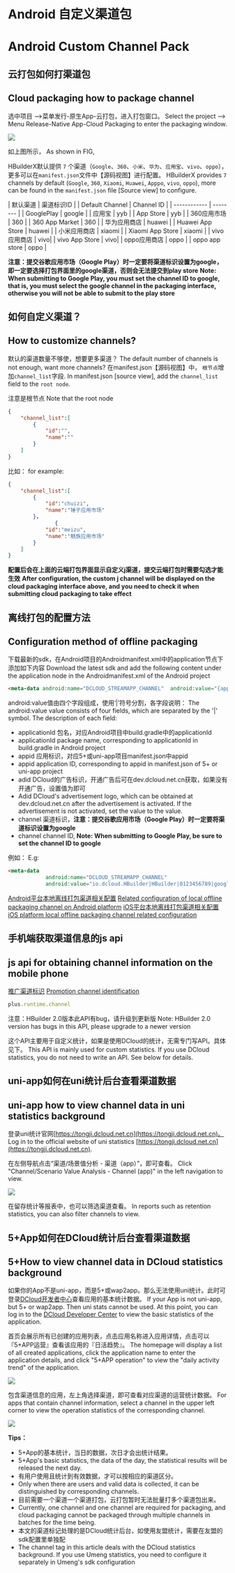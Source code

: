# Android 自定义渠道包
# Android Custom Channel Pack

## 云打包如何打渠道包
## Cloud packaging how to package channel

选中项目 -->菜单发行-原生App-云打包，进入打包窗口。
Select the project --> Menu Release-Native App-Cloud Packaging to enter the packaging window.

![](https://hx.dcloud.net.cn/static/snapshots/tutorial/android_channel_1.png)

如上图所示，
As shown in FIG,

HBuilderX默认提供 `7`  个渠道（`Google`、`360`、`小米`、`华为`、`应用宝`、`vivo`、`oppo`），更多可以在`manifest.json`文件中【源码视图】进行配置。
HBuilderX provides `7` channels by default (`Google`, `360`, `Xiaomi`, `Huawei`, `Apppo`, `vivo`, `oppo`), more can be found in the `manifest.json` file [Source view] to configure.

| 默认渠道     | 渠道标识ID |
| Default Channel | Channel ID |
| ------------ | -------- |
| GooglePlay   | google   |
| 应用宝       | yyb      |
| App Store | yyb |
| 360应用市场  | 360      |
| 360 App Market | 360 |
| 华为应用商店 | huawei   |
| Huawei App Store | huawei |
| 小米应用商店 | xiaomi   |
| Xiaomi App Store | xiaomi |
| vivo应用商店 | vivo|
| vivo App Store | vivo|
| oppo应用商店 |  oppo  |
| oppo app store | oppo |

**注意：提交谷歌应用市场（Google Play）时一定要将渠道标识设置为google，即一定要选择打包界面里的google渠道，否则会无法提交到play store**
**Note: When submitting to Google Play, you must set the channel ID to google, that is, you must select the google channel in the packaging interface, otherwise you will not be able to submit to the play store**

## 如何自定义渠道？
## How to customize channels?

默认的渠道数量不够使，想要更多渠道？
The default number of channels is not enough, want more channels?
在manifest.json【源码视图】中， `根节点`增加`channel_list`字段. 
In manifest.json [source view], add the `channel_list` field to the `root node`.

注意是根节点
Note that the root node

```json
{
	"channel_list":[
		{
			"id":"",
			"name":""
		}
	]
}
```

比如：
for example:

```json
{
	"channel_list":[
		{
			"id":"chuizi",
			"name":"锤子应用市场"
		}，
               {
			"id":"meizu",
			"name":"魅族应用市场"
		}
	]
}
```
**配置后会在上面的云端打包界面显示自定义j渠道，提交云端打包时需要勾选才能生效**
**After configuration, the custom j channel will be displayed on the cloud packaging interface above, and you need to check it when submitting cloud packaging to take effect**

## 离线打包的配置方法
## Configuration method of offline packaging

下载最新的sdk，在Android项目的Androidmanifest.xml中的application节点下添加如下内容
Download the latest sdk and add the following content under the application node in the Androidmanifest.xml of the Android project
```html
<meta-data android:name="DCLOUD_STREAMAPP_CHANNEL"  android:value="{applicationId}|{appid}|{adid}|{channel}"/>
```

android:value值由四个字段组成，使用‘|’符号分割，各字段说明：
The android:value value consists of four fields, which are separated by the '|' symbol. The description of each field:
- applicationId 包名，对应Android项目中build.gradle中的applicationId
- applicationId package name, corresponding to applicationId in build.gradle in Android project
- appid 应用标识，对应5+或uni-app项目manifest.json中appid
- appid application ID, corresponding to appid in manifest.json of 5+ or uni-app project
- adid DCloud的广告标识，开通广告后可在dev.dcloud.net.cn获取，如果没有开通广告，设置值为即可
- Adid DCloud's advertisement logo, which can be obtained at dev.dcloud.net.cn after the advertisement is activated. If the advertisement is not activated, set the value to the value.
- channel 渠道标识，**注意：提交谷歌应用市场（Google Play）时一定要将渠道标识设置为google**
- channel channel ID, **Note: When submitting to Google Play, be sure to set the channel ID to google**

例如：
E.g:
```html
<meta-data
            android:name="DCLOUD_STREAMAPP_CHANNEL"
            android:value="io.dcloud.HBuilder|HBuilder|0123456789|google" />
```

[Android平台本地离线打包渠道相关配置](https://ask.dcloud.net.cn/article/508#channel)
[Related configuration of local offline packaging channel on Android platform](https://ask.dcloud.net.cn/article/508#channel)
[iOS平台本地离线打包渠道相关配置](https://ask.dcloud.net.cn/article/41#channel)
[iOS platform local offline packaging channel related configuration](https://ask.dcloud.net.cn/article/41#channel)

## 手机端获取渠道信息的js api
## js api for obtaining channel information on the mobile phone

[推广渠道标识](http://www.html5plus.org/doc/zh_cn/runtime.html#plus.runtime.channel)
[Promotion channel identification](http://www.html5plus.org/doc/zh_cn/runtime.html#plus.runtime.channel)

```js
plus.runtime.channel 
```

注意：HBuilder 2.0版本此API有bug，请升级到更新版
Note: HBuilder 2.0 version has bugs in this API, please upgrade to a newer version

这个API主要用于自定义统计，如果是使用DCloud的统计，无需专门写API。具体见下。
This API is mainly used for custom statistics. If you use DCloud statistics, you do not need to write an API. See below for details.

## uni-app如何在uni统计后台查看渠道数据
## uni-app how to view channel data in uni statistics background

登录uni统计官网[https://tongji.dcloud.net.cn](https://tongji.dcloud.net.cn)。
Log in to the official website of uni statistics [https://tongji.dcloud.net.cn](https://tongji.dcloud.net.cn).

在左侧导航点击“渠道/场景值分析 - 渠道（app）”，即可查看。
Click "Channel/Scenario Value Analysis - Channel (app)" in the left navigation to view.

![](https://hx.dcloud.net.cn/static/snapshots/tutorial/android_channel_2.png)

在留存统计等报表中，也可以筛选渠道查看。
In reports such as retention statistics, you can also filter channels to view.

## 5+App如何在DCloud统计后台查看渠道数据
## 5+How to view channel data in DCloud statistics background

如果你的App不是uni-app，而是5+或wap2app。那么无法使用uni统计。此时可登录[DCloud开发者中心](http://dev.dcloud.net.cn)查看应用的基本统计数据。
If your App is not uni-app, but 5+ or wap2app. Then uni stats cannot be used. At this point, you can log in to the [DCloud Developer Center](http://dev.dcloud.net.cn) to view the basic statistics of the application.

首页会展示所有已创建的应用列表，点击应用名称进入应用详情，点击可以『5+APP运营』查看该应用的『日活趋势』。
The homepage will display a list of all created applications, click the application name to enter the application details, and click "5+APP operation" to view the "daily activity trend" of the application.

![](https://img-cdn-aliyun.dcloud.net.cn/uni-app/doc/dev/applist.png)


包含渠道信息的应用，左上角选择渠道，即可查看对应渠道的运营统计数据。
For apps that contain channel information, select a channel in the upper left corner to view the operation statistics of the corresponding channel.

![](https://img-cdn-aliyun.dcloud.net.cn/uni-app/doc/dev/qudao.png)

**Tips：**

- 5+App的基本统计，当日的数据，次日才会出统计结果。
- 5+App's basic statistics, the data of the day, the statistical results will be released the next day.
- 有用户使用且统计到有效数据，才可以按相应的渠道区分。
- Only when there are users and valid data is collected, it can be distinguished by corresponding channels.
- 目前需要一个渠道一个渠道打包，云打包暂时无法批量打多个渠道包出来。
- Currently, one channel and one channel are required for packaging, and cloud packaging cannot be packaged through multiple channels in batches for the time being.
- 本文的渠道标记处理的是DCloud统计后台，如使用友盟统计，需要在友盟的sdk配置里单独配
- The channel tag in this article deals with the DCloud statistics background. If you use Umeng statistics, you need to configure it separately in Umeng's sdk configuration